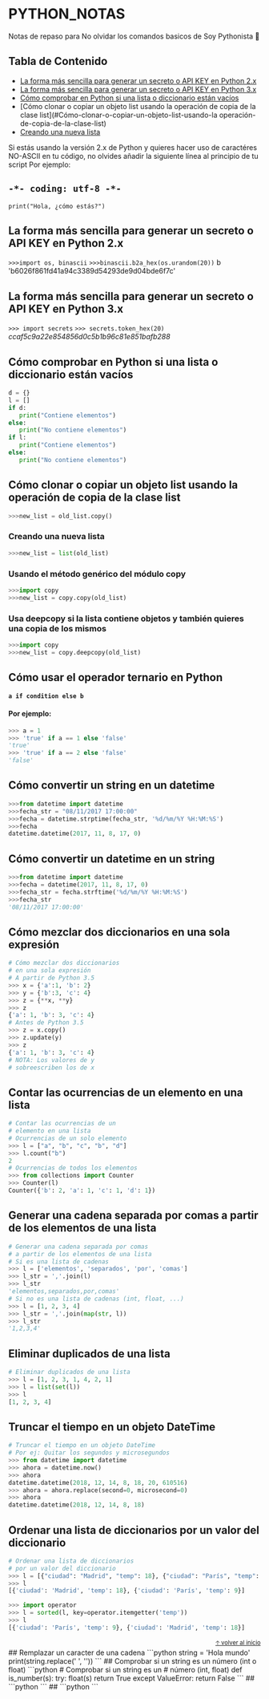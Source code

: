 # PYTHON_NOTAS
Notas de repaso para  No olvidar los comandos basicos de Soy Pythonista 🐍
## Tabla de Contenido<!-- omit in toc -->
- [La forma más sencilla para generar un secreto o API KEY en Python 2.x](#La-forma-más-sencilla-para-generar-un-secreto-o-API-KEY-en-Python-2.x)
- [La forma más sencilla para generar un secreto o API KEY en Python 3.x](#La-forma-más-sencilla-para-generar-un-secreto-o-API-KEY-en-Python-3.x)
- [Cómo comprobar en Python si una lista o diccionario están vacíos](#Cómo-comprobar-en-Python-si-una-lista-o-diccionario-están-vacíos)
- [Cómo clonar o copiar un objeto list usando la operación de copia de la clase list](#Cómo-clonar-o-copiar-un-objeto-list-usando-la operación-de-copia-de-la-clase-list)
- [Creando una nueva lista](#Creando-una-nueva-lista)


Si estás usando la versión 2.x de Python y quieres hacer uso de caractéres NO-ASCII en tu código, no olvides añadir la siguiente línea al principio de tu script 
Por ejemplo:
## `-*- coding: utf-8 -*- `
`print("Hola, ¿cómo estás?")`
## La forma más sencilla para generar un secreto o API KEY en Python 2.x
`>>>import os, binascii`
`>>>binascii.b2a_hex(os.urandom(20))`
b 'b6026f861fd41a94c3389d54293de9d04bde6f7c'
## La forma más sencilla para generar un secreto o API KEY en Python 3.x
`>>> import secrets`
`>>> secrets.token_hex(20)`
*ccaf5c9a22e854856d0c5b1b96c81e851bafb288*
## Cómo comprobar en Python si una lista o diccionario están vacíos
 ```python
 d = {}
 l = []
if d:
    print("Contiene elementos")
else:
    print("No contiene elementos")
if l:
    print("Contiene elementos")
else:
    print("No contiene elementos")
 ```
 ## Cómo clonar o copiar un objeto list usando la operación de copia de la clase list
```python
>>>new_list = old_list.copy()
```
### Creando una nueva lista
```python
>>>new_list = list(old_list)
```
### Usando el método genérico del módulo copy
```python
>>>import copy
>>>new_list = copy.copy(old_list)
```
### Usa deepcopy si la lista contiene objetos y también quieres una copia de los mismos
```python
>>>import copy
>>>new_list = copy.deepcopy(old_list)
```
## Cómo usar el operador ternario en Python
**`a if condition else b`**
#### Por ejemplo:
```python
>>> a = 1
>>> 'true' if a == 1 else 'false'
'true'
>>> 'true' if a == 2 else 'false'
'false'
```
## Cómo convertir un string en un datetime
```python
>>>from datetime import datetime
>>>fecha_str = "08/11/2017 17:00:00"
>>>fecha = datetime.strptime(fecha_str, '%d/%m/%Y %H:%M:%S')
>>>fecha
datetime.datetime(2017, 11, 8, 17, 0)
```
## Cómo convertir un datetime en un string
```python
>>>from datetime import datetime
>>>fecha = datetime(2017, 11, 8, 17, 0)
>>>fecha_str = fecha.strftime('%d/%m/%Y %H:%M:%S')
>>>fecha_str
'08/11/2017 17:00:00'
```
## Cómo mezclar dos diccionarios en una sola expresión
```python
# Cómo mezclar dos diccionarios
# en una sola expresión
# A partir de Python 3.5
>>> x = {'a':1, 'b': 2}
>>> y = {'b':3, 'c': 4}
>>> z = {**x, **y}
>>> z
{'a': 1, 'b': 3, 'c': 4}
# Antes de Python 3.5
>>> z = x.copy()
>>> z.update(y)
>>> z
{'a': 1, 'b': 3, 'c': 4}
# NOTA: Los valores de y
# sobreescriben los de x
```
## Contar las ocurrencias de un elemento en una lista
```python
# Contar las ocurrencias de un
# elemento en una lista
# Ocurrencias de un solo elemento
>>> l = ["a", "b", "c", "b", "d"]
>>> l.count("b")
2
# Ocurrencias de todos los elementos
>>> from collections import Counter
>>> Counter(l)
Counter({'b': 2, 'a': 1, 'c': 1, 'd': 1})
```
## Generar una cadena separada por comas a partir de los elementos de una lista
```python
# Generar una cadena separada por comas
# a partir de los elementos de una lista
# Si es una lista de cadenas
>>> l = ['elementos', 'separados', 'por', 'comas']
>>> l_str = ','.join(l)
>>> l_str
'elementos,separados,por,comas'
# Si no es una lista de cadenas (int, float, ...)
>>> l = [1, 2, 3, 4]
>>> l_str = ','.join(map(str, l))
>>> l_str
'1,2,3,4'
```
## Eliminar duplicados de una lista
```python
# Eliminar duplicados de una lista
>>> l = [1, 2, 3, 1, 4, 2, 1]
>>> l = list(set(l))
>>> l
[1, 2, 3, 4] 
```
## Truncar el tiempo en un objeto DateTime
```python
# Truncar el tiempo en un objeto DateTime
# Por ej: Quitar los segundos y microsegundos
>>> from datetime import datetime
>>> ahora = datetime.now()
>>> ahora
datetime.datetime(2018, 12, 14, 8, 18, 20, 610516)
>>> ahora = ahora.replace(second=0, microsecond=0)
>>> ahora
datetime.datetime(2018, 12, 14, 8, 18)
```
## Ordenar una lista de diccionarios por un valor del diccionario
```python
# Ordenar una lista de diccionarios
# por un valor del diccionario
>>> l = [{"ciudad": "Madrid", "temp": 18}, {"ciudad": "París", "temp": 9}]
>>> l
[{'ciudad': 'Madrid', 'temp': 18}, {'ciudad': 'París', 'temp': 9}]

>>> import operator
>>> l = sorted(l, key=operator.itemgetter('temp'))
>>> l
[{'ciudad': 'París', 'temp': 9}, {'ciudad': 'Madrid', 'temp': 18}]
```
<div align="right">
  <small><a href="#tabla-de-contenido">🡡 volver al inicio</a></small>
</div>
## Remplazar un caracter de una cadena
```python
string = 'Hola    mundo'
print(string.replace(' ', ''))
```
## Comprobar si un string es un número (int o float)
```python
# Comprobar si un string es un
# número (int, float)
def is_number(s):
    try:
        float(s)
        return True
    except ValueError:
        return False
```
##
```python
```
##
```python
```

##
```
```
##
```
```
